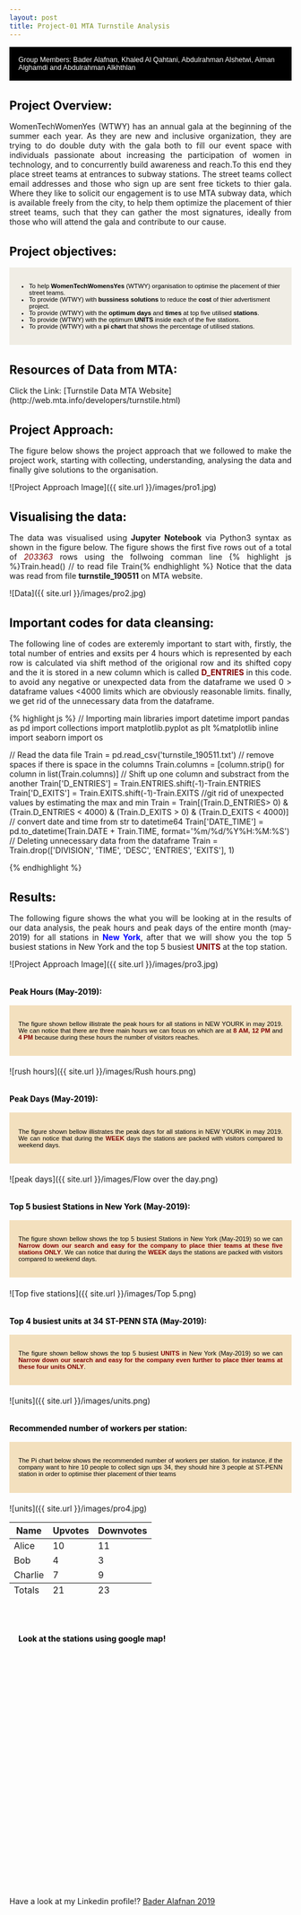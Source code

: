 ```yaml
---
layout: post
title: Project-01 MTA Turnstile Analysis
---
```



<div style="margin-bottom: 1rem;   padding: 1rem;   color: #FFFFFF;   background-color: #000000; font-family: Arial, Helvetica, sans-serif; font-size:0.9em;">
Group Members: Bader Alafnan, Khaled Al Qahtani, Abdulrahman Alshetwi, Aiman Alghamdi and Abdulrahman Alkhthlan
</div>

<h1 style="font-size:1.5em; color:#000000; margin-top: 2rem; margin-bottom: 1rem;">Project Overview:</h1>

<p style="text-align: justify; text-justify: inter-word;"> WomenTechWomenYes (WTWY) has an annual gala at the beginning of the summer each year. As they are new and inclusive organization, they are trying to do double duty with the gala both to fill our event space with individuals passionate about increasing the participation of women in technology, and to concurrently build awareness and reach.To this end they place street teams at entrances to subway stations. The street teams collect email addresses and those who sign up are sent free tickets to thier gala. Where they like to solicit our engagement is to use MTA subway data, which is available freely from the city, to help them optimize the placement of thier street teams, such that they can gather the most signatures, ideally from those who will attend the gala and contribute to our cause.</p>

<h1 style="font-size:1.5em; color:#000000; margin-top: 2rem; margin-bottom: 1rem;">Project objectives:</h1>

<div style="margin-bottom: 1.2rem; padding: 1rem;   color: #000000;   background-color: #F0EDE5; font-family: Arial, Helvetica, sans-serif; font-size:0.8em; text-align: left;" >
  <ul>
  <li>To help <strong>WomenTechWomensYes</strong> (WTWY) organisation to optimise the placement of thier street teams.</li>
  <li>To provide (WTWY) with <strong>bussiness solutions</strong> to reduce the <strong>cost</strong> of thier advertisment project.</li>
  <li>To provide (WTWY) with the <strong>optimum days</strong> and <strong>times</strong> at top five utilised <strong>stations</strong>.</li> 
  <li>To provide (WTWY) with the optimum <strong>UNITS</strong> inside each of the five stations.</li>
  <li>To provide (WTWY) with a <strong>pi chart</strong> that shows the percentage of utilised stations.</li> </ul> </div>


<h1 style="font-size:1.5em; color:#000000; margin-top: 2rem; margin-bottom: 1rem;">Resources of Data from MTA:</h1>
Click the Link: [Turnstile Data MTA Website](http://web.mta.info/developers/turnstile.html)


<h1 style="font-size:1.5em; color:#000000; margin-top: 2rem; margin-bottom: 1rem;">Project Approach:</h1>
<p style="text-align: justify; text-justify: inter-word;"> The figure below shows the project approach that we followed to make the project work, starting with collecting, understanding, analysing the data and finally give solutions to the organisation. </p>
![Project Approach Image]({{ site.url }}/images/pro1.jpg)

<h1 style="font-size:1.5em; color:#000000; margin-top: 2rem; margin-bottom: 1rem;">Visualising the data:</h1>
<p style="text-align: justify; text-justify: inter-word;"> The data was visualised using <strong>Jupyter Notebook</strong> via Python3 syntax as shown in the figure below. The figure shows the first five rows out of a total of <i style="color:Maroon;">203363</i> rows using the follwoing comman line {% highlight js %}Train.head()      // to read file Train{% endhighlight %} Notice that the data was read from file <strong>turnstile_190511</strong> on MTA website. </p>
![Data]({{ site.url }}/images/pro2.jpg)

<h1 style="font-size:1.5em; color:#000000; margin-top: 2rem; margin-bottom: 1rem;">Important codes for data cleansing:</h1>
<p style="text-align: justify; text-justify: inter-word;"> The following line of codes are exteremly important to start with, firstly, the total number of entries and exsits per 4 hours which is represented by each row is calculated via shift method of the origional row and its shifted copy and the it is stored in a new column which is called <strong style="color: Maroon;">D_ENTRIES</strong> in this code. to avoid any negative or unexpected data from the dataframe we used 0 > dataframe values <4000 limits which are obviously reasonable limits. finally, we get rid of the unnecessary data from the dataframe.</p>
{% highlight js %}
// Importing main libraries 
import datetime
import pandas as pd
import collections
import matplotlib.pyplot as plt
%matplotlib inline
import seaborn
import os

// Read the data file
Train = pd.read_csv('turnstile_190511.txt')
// remove spaces if there is space in the columns
Train.columns = [column.strip() for column in list(Train.columns)]
// Shift up one column and substract from the another 
Train['D_ENTRIES'] = Train.ENTRIES.shift(-1)-Train.ENTRIES
Train['D_EXITS'] = Train.EXITS.shift(-1)-Train.EXITS
//git rid of unexpected values by estimating the max and min 
Train = Train[(Train.D_ENTRIES> 0) & (Train.D_ENTRIES < 4000) & 
                (Train.D_EXITS > 0) & (Train.D_EXITS < 4000)]
// convert date and time from str to datetime64
Train['DATE_TIME'] = pd.to_datetime(Train.DATE + Train.TIME, format='%m/%d/%Y%H:%M:%S')
// Deleting unnecessary data from the dataframe
Train = Train.drop(['DIVISION', 'TIME', 'DESC', 'ENTRIES', 'EXITS'], 1)

{% endhighlight %}



<h1 style="font-size:1.5em; color:#000000; margin-top: 2rem; margin-bottom: 1rem;">Results:</h1>
<p style="text-align: justify; text-justify: inter-word;"> The following figure shows the what you will be looking at in the results of our data analysis, the peak hours and peak days of the entire month (may-2019) for all stations in <strong style="color:Blue">New York</strong>, after that we will show you the top 5 busiest stations in New York and the top 5 busiest <strong style="color: Maroon;">UNITS</strong> at the top station. </p>

![Project Approach Image]({{ site.url }}/images/pro3.jpg)


<h1 style="font-size:1em; color:#000000; margin-top: 2rem; margin-bottom: 1rem;">Peak Hours (May-2019):</h1>

<div style="margin-bottom: 1.2rem; padding: 1rem;   color: #000000;   background-color: #F3E0BE; font-family: Arial, Helvetica, sans-serif; font-size:0.8em;" >
  <p style="text-align: justify; text-justify: inter-word;"> The figure shown bellow illistrate the peak hours for all stations in NEW YOURK in may 2019. We can notice that there are three main hours we can focus on which are at <strong style="color:Maroon;">8 AM, 12 PM</strong> and <strong style="color:Maroon;">4 PM</strong> because during these hours the number of visitors reaches.</p>
</div>
![rush hours]({{ site.url }}/images/Rush hours.png)


<h1 style="font-size:1em; color:#000000; margin-top: 2rem; margin-bottom: 1rem;">Peak Days (May-2019):</h1>

<div style="margin-bottom: 1.2rem; padding: 1rem;   color: #000000;   background-color: #F3E0BE; font-family: Arial, Helvetica, sans-serif; font-size:0.8em;" >
  <p style="text-align: justify; text-justify: inter-word;"> The figure shown bellow illistrates the peak days for all stations in NEW YOURK in may 2019. We can notice that during the <strong style="color:Maroon;">WEEK</strong> days the stations are packed with visitors compared to weekend days.</p>
</div>
![peak days]({{ site.url }}/images/Flow over the day.png)


<h1 style="font-size:1em; color:#000000; margin-top: 2rem; margin-bottom: 1rem;">Top 5 busiest Stations in New York (May-2019):</h1>

<div style="margin-bottom: 1.2rem; padding: 1rem;   color: #000000;   background-color: #F3E0BE; font-family: Arial, Helvetica, sans-serif; font-size:0.8em;" >
  <p style="text-align: justify; text-justify: inter-word;"> The figure shown bellow shows the top 5 busiest Stations in New York (May-2019) so we can <strong style="color:Maroon;">Narrow down our search and easy for the company to place thier teams at these five stations ONLY</strong>. We can notice that during the <strong style="color:Maroon;">WEEK</strong> days the stations are packed with visitors compared to weekend days.</p>
</div>
![Top five stations]({{ site.url }}/images/Top 5.png)



<h1 style="font-size:1em; color:#000000; margin-top: 2rem; margin-bottom: 1rem;">Top 4 busiest units at 34 ST-PENN STA (May-2019):</h1>

<div style="margin-bottom: 1.2rem; padding: 1rem;   color: #000000;   background-color: #F3E0BE; font-family: Arial, Helvetica, sans-serif; font-size:0.8em;" >
  <p style="text-align: justify; text-justify: inter-word;"> The figure shown bellow shows the top 5 busiest <strong style="color: Maroon;">UNITS</strong> in New York (May-2019) so we can <strong style="color:Maroon;">Narrow down our search and easy for the company even further to place thier teams at these four units ONLY</strong>. </p> <i class="glyphicon glyphicon-thumbs-up"></i></div>
![units]({{ site.url }}/images/units.png)


<h1 style="font-size:1em; color:#000000; margin-top: 2rem; margin-bottom: 1rem;"> Recommended number of workers per station:</h1>

<div style="margin-bottom: 1.2rem; padding: 1rem;   color: #000000;   background-color: #F3E0BE; font-family: Arial, Helvetica, sans-serif; font-size:0.8em;" >
  <p style="text-align: justify; text-justify: inter-word;"> The Pi chart below shows the recommended number of workers per station. for instance, if the company want to hire 10 people to collect sign ups 34, they should hire 3 people at ST-PENN station in order to optimise thier placement of thier teams</p> <i class="glyphicon glyphicon-thumbs-up"></i></div>
![units]({{ site.url }}/images/pro4.jpg)






<table>
  <thead>
    <tr>
      <th>Name</th>
      <th>Upvotes</th>
      <th>Downvotes</th>
    </tr>
  </thead>
  <tfoot>
    <tr>
      <td>Totals</td>
      <td>21</td>
      <td>23</td>
    </tr>
  </tfoot>
  <tbody>
    <tr>
      <td>Alice</td>
      <td>10</td>
      <td>11</td>
    </tr>
    <tr>
      <td>Bob</td>
      <td>4</td>
      <td>3</td>
    </tr>
    <tr>
      <td>Charlie</td>
      <td>7</td>
      <td>9</td>
    </tr>
  </tbody>
</table>















<div style="margin-bottom: 1.2rem; padding: 1rem" >
<h1 style="font-size:1em; color:#000000; margin-top: 2rem; margin-bottom: 1rem;">Look at the stations using google map!</h1>
<div id="googleMap" style="width:100%;height:400px;"></div>
<script>
function myMap() {
var mapProp= {
  center:new google.maps.LatLng(51.508742,-0.120850),
  zoom:5,
};
var map = new google.maps.Map(document.getElementById("googleMap"),mapProp);
}
</script>
<script src="https://maps.googleapis.com/maps/api/js?key=AIzaSyCKHCCDLG_CnNTFEPWhTFUryHcCfkapwyw&callback=myMap"></script>
</div>

Have a look at my Linkedin profile!? <a href="https://www.linkedin.com/in/bader-alafnan-353480122/">Bader Alafnan 2019</a>

[^fn-sample_footnote]: Handy! Now click the return link to go back.
